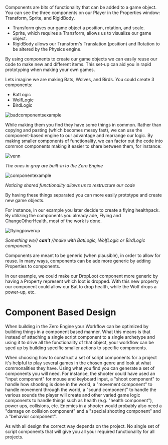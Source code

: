 Components are bits of functionality that can be added to a game object. 
You can see the three components on our Player in the Properties window: Transform, Sprite, and RigidBody. 

 - Transform gives our game object a position, rotation, and scale. 
 - Sprite, which requires a Transform, allows us to visualize our game object.
 - RigidBody allows our Transform's Translation (position) and Rotation to be altered by the Physics engine. 

By using components to create our game objects we can easily reuse our code to make new and different items. This set-up can aid you in rapid prototyping when making your own games. 

Lets imagine we are making Bats, Wolves, and Birds. You could create 3 components:

 - BatLogic
 - WolfLogic 
 - BirdLogic



![badcomponentsexample](https://media.githubusercontent.com/media/zeroengineteam/ZeroFiles/master/doc_files/786.png)


While making them you find they have some things in common. Rather than copying and pasting (which becomes messy fast), we can use the component-based engine to our advantage and rearrange our logic. By making smaller components of functionality, we can factor out the code into common components making it easier to share between them, for instance:



![venn](https://media.githubusercontent.com/media/zeroengineteam/ZeroFiles/master/doc_files/789.png)


*The ones in gray are built-in to the Zero Engine*




![componentexample](https://media.githubusercontent.com/media/zeroengineteam/ZeroFiles/master/doc_files/787.png)


*Noticing shared functionality allows us to restructure our code*


By having these things separated you can more easily prototype and create new game objects.

For instance, in our example you later decide to create a flying healthpack. By utilizing the components you already 
ade, Flying and ChangeOtherHealth, most of the work is done.



![flyingpowerup](https://media.githubusercontent.com/media/zeroengineteam/ZeroFiles/master/doc_files/788.png)


*Something we// **can't** //make with BatLogic, WolfLogic or BirdLogic components*


Components are meant to be generic (when plausible), in order to allow for reuse. In many ways, components can be 
ade more generic by adding Properties to components.

In our example, we could make our DropLoot component more generic by having a Property represent which loot is dropped. With this new property our component could allow our Bat to drop health, while the Wolf drops a power-up, etc.

 #  Component Based Design
When building in the Zero Engine your Workflow can be optimized by building things in a component based manner. What this means is that instead of attaching a single script component to a single archetype and using it to drive all the functionality of that object, your workflow can be sped up by building specific smaller actions to specific components.

When choosing how to construct a set of script components for a project it's helpful to play several games in the chosen genre and look at what commonalities they have. Using what you find you can generate a set of components you will need. 
For instance, the shooter could have used an "input component" for mouse and keyboard input, a "shoot component" to handle how shooting is done in the world, a "movement component" to handle movement through the world, a "sound component" to handle the various sounds the player will create and other varied game logic components to handle things such as health (e.g. "health component"), power ups, collisions, etc. Enemies in a shooter would probably also need a "damage on collision component" and a "special shooting component" and a "behavior component".

As with all design the correct way depends on the project. No single set of script components that will give you all your required functionality for all projects.
 
  
  
  
  
  
  
  

 